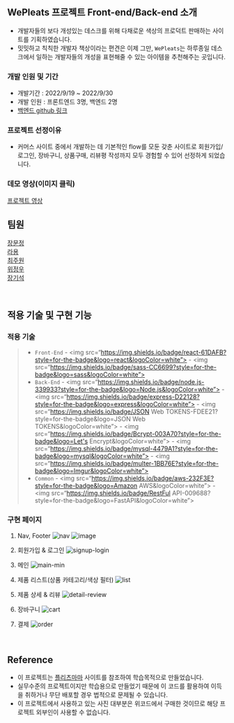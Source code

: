 ## WePleats 프로젝트 Front-end/Back-end 소개

- 개발자들의 보다 개성있는 데스크를 위해 다채로운 색상의 프로덕트 판매하는 사이트를 기획하였습니다.
- 밋밋하고 칙칙한 개발자 책상이라는 편견은 이제 그만, `WePleats`는 하루종일 데스크에서 일하는 개발자들의 개성을 표현해줄 수 있는 아이템을 추천해주는 곳입니다.

### 개발 인원 및 기간

- 개발기간 : 2022/9/19 ~ 2022/9/30
- 개발 인원 : 프론트엔드 3명, 백엔드 2명
- [백엔드 github 링크](https://github.com/wecode-bootcamp-korea/37-1st-WePleats-backend)

### 프로젝트 선정이유

- 커머스 사이트 중에서 개발하는 데 기본적인 flow를 모둔 갖춘 사이트로 회원가입/로그인, 장바구니, 상품구매, 리뷰평 작성까지 모두 경험할 수 있어 선정하게 되었습니다.

### 데모 영상(이미지 클릭)

[프로젝트 영상](https://www.youtube.com/watch?v=Mao03-WqfxQ)

## 팀원

[장문정](https://github.com/gamangee/37-1st-WePleats-frontend/blob/master/README.md) <br>
[라용](https://github.com/contextand) <br>
[최주원]() <br>
[위정우]() <br>
[장기석](https://github.com/pienkk) <br>

<br>

## 적용 기술 및 구현 기능

### 적용 기술
> - `Front-End`
    - <img src=“https://img.shields.io/badge/react-61DAFB?style=for-the-badge&logo=react&logoColor=white”>
    - <img src=“https://img.shields.io/badge/sass-CC6699?style=for-the-badge&logo=sass&logoColor=white”>
> - `Back-End`
    - <img src=“https://img.shields.io/badge/node.js-339933?style=for-the-badge&logo=Node.js&logoColor=white”>
    - <img src=“https://img.shields.io/badge/express-D22128?style=for-the-badge&logo=express&logoColor=white”>
    - <img src=“https://img.shields.io/badge/JSON Web TOKENS-FDEE21?style=for-the-badge&logo=JSON Web TOKENS&logoColor=white”>
    - <img src=“https://img.shields.io/badge/Bcrypt-003A70?style=for-the-badge&logo=Let's Encrypt&logoColor=white”>
    - <img src=“https://img.shields.io/badge/mysql-4479A1?style=for-the-badge&logo=mysql&logoColor=white”>
    - <img src=“https://img.shields.io/badge/multer-1BB76E?style=for-the-badge&logo=Imgur&logoColor=white”>
> - `Common`
    - <img src=“https://img.shields.io/badge/aws-232F3E?style=for-the-badge&logo=Amazon AWS&logoColor=white”>
    - <img src=“https://img.shields.io/badge/RestFul API-009688?style=for-the-badge&logo=FastAPI&logoColor=white”>

### 구현 페이지

1. Nav, Footer
![nav](https://user-images.githubusercontent.com/84329979/193393550-cafb8a2b-aa6a-4826-9ffb-cd43e47f1548.gif)
![image](https://user-images.githubusercontent.com/84329979/193393566-d8bec7f6-d49b-448e-9650-c87b8cbdf55d.png)


2. 회원가입 & 로그인
![signup-login](https://user-images.githubusercontent.com/84329979/193393340-f1ce0258-8beb-4e09-85c6-ebbbff382f69.gif)


3. 메인
![main-min](https://user-images.githubusercontent.com/84329979/193393407-e6015e16-540d-45ee-8a14-df259709d5ff.gif)


4. 제품 리스트(상품 카테고리/색상 필터)
![list](https://user-images.githubusercontent.com/84329979/193393383-f1ad1398-5ac3-4474-816a-3fc55c1a6946.gif)


5. 제품 상세 & 리뷰
![detail-review](https://user-images.githubusercontent.com/84329979/193393386-4a6a6562-762b-4775-bb9c-ae391d9f8dd7.gif)


6. 장바구니
![cart](https://user-images.githubusercontent.com/84329979/193393390-888a1199-d5c3-457f-88fd-1fa530517302.gif)


7. 결제
![order](https://user-images.githubusercontent.com/84329979/193393397-e8420349-bacb-43ef-8c7a-e7968af02c7f.gif)

<br>

## Reference

- 이 프로젝트는 [플리츠마마](https://pleatsmama.com/) 사이트를 참조하여 학습목적으로 만들었습니다.
- 실무수준의 프로젝트이지만 학습용으로 만들었기 때문에 이 코드를 활용하여 이득을 취하거나 무단 배포할 경우 법적으로 문제될 수 있습니다.
- 이 프로젝트에서 사용하고 있는 사진 대부분은 위코드에서 구매한 것이므로 해당 프로젝트 외부인이 사용할 수 없습니다.
